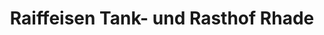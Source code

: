 ---
title: "Raiffeisen Tank- und Rasthof Rhade"
url: /dorsten/raiffeisen-tank-und-rasthof-rhade/
shop: Allgemein
---